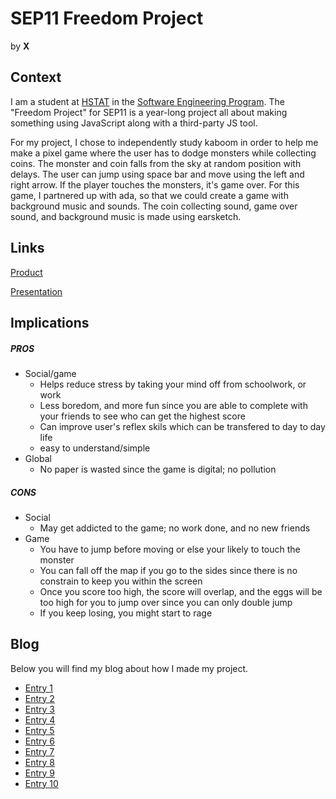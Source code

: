# SEP11 Freedom Project
by **X**

## Context
I am a student at [HSTAT](https://www.hstat.org/) in the [Software Engineering Program](https://hstatsep.github.io/). The "Freedom Project" for SEP11 is a year-long project all about making something using JavaScript along with a third-party JS tool.

For my project, I chose to independently study kaboom in order to help me make a pixel game where the user has to dodge monsters while collecting coins. The monster and coin falls from the sky at random position with delays. The user can jump using space bar and move using the left and right arrow. If the player touches the monsters, it's game over. For this game, I partnered up with ada, so that we could create a game with background music and sounds. The coin collecting sound, game over sound, and background music is made using earsketch. 

## Links

[Product](https://angelal8336.github.io/sep11-freedom-project/mygame/www/index.html)

[Presentation](https://docs.google.com/presentation/d/1rB_4k91AYzV5LOHKlTsBIXt-eBn3NQzPUS3SnhKBGOg/edit#slide=id.p)

## Implications
##### PROS
* Social/game
    * Helps reduce stress by taking your mind off from schoolwork, or work
    * Less boredom, and more fun since you are able to complete with your friends to see who can get the highest score
    * Can improve user's reflex skils which can be transfered to day to day life
    * easy to understand/simple
* Global
    * No paper is wasted since the game is digital; no pollution
  
##### CONS
* Social
    * May get addicted to the game; no work done, and no new friends
* Game
    * You have to jump before moving or else your likely to touch the monster
    * You can fall off the map if you go to the sides since there is no constrain to keep you within the screen
    * Once you score too high, the score will overlap, and the eggs will be too high for you to jump over since you can only double jump
    * If you keep losing, you might start to rage

## Blog
Below you will find my blog about how I made my project.

* [Entry 1](blog/entry01.md)
* [Entry 2](blog/entry02.md)
* [Entry 3](blog/entry03.md)
* [Entry 4](blog/entry04.md)
* [Entry 5](blog/entry05.md)
* [Entry 6](blog/entry06.md)
* [Entry 7](blog/entry07.md)
* [Entry 8](blog/entry08.md)
* [Entry 9](blog/entry09.md)
* [Entry 10](blog/entry10.md)
